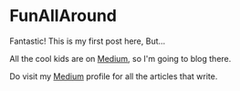 # FunAllAround


Fantastic! This is my first post here, But...

All the cool kids are on [Medium](https://medium.com), so I'm going to blog there.

Do visit my [Medium](https://medium.com/@aravindputrevu) profile for all the articles that  write.

